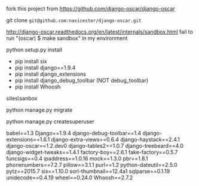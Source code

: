 fork this project from https://github.com/django-oscar/django-oscar

git clone ```git@github.com:navicester/django-oscar.git```

http://django-oscar.readthedocs.org/en/latest/internals/sandbox.html
fail to run "(oscar) $ make sandbox" in my environment

python setup.py install

 - pip install six
 - pip install django==1.9.4
 - pip install django_extensions
 - pip install django_debug_toolbar (NOT debug_toolbar)
 - pip install Whoosh
 
sites\sanbox

python manage.py migrate

python manage.py createsuperuser



babel==1.3
Django==1.9.4
django-debug-toolbar==1.4
django-extensions==1.6.1
django-extra-views==0.6.4
django-haystack==2.4.1
django-oscar==1.2.dev0
django-tables2==1.0.7
django-treebeard==4.0
django-widget-tweaks==1.4.1
factory-boy==2.6.1
fake-factory==0.5.7
funcsigs==0.4
ipaddress==1.0.16
mock==1.3.0
pbr==1.8.1
phonenumbers==7.2.7
pillow==3.1.1
purl==1.2
python-dateutil==2.5.0
pytz==2015.7
six==1.10.0
sorl-thumbnail==12.4a1
sqlparse==0.1.19
unidecode==0.4.19
wheel==0.24.0
Whoosh==2.7.2

